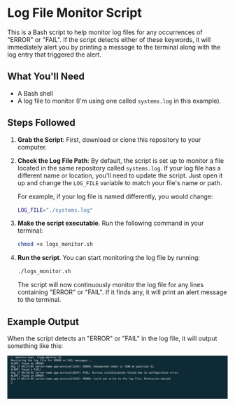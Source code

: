 # Log File Monitor Script

This is a Bash script to help monitor log files for any occurrences of "ERROR" or "FAIL". If the script detects either of these keywords, it will immediately alert you by printing a message to the terminal along with the log entry that triggered the alert.

## What You'll Need

- A Bash shell
- A log file to monitor (I'm using one called `systems.log` in this example).

## Steps Followed
1. **Grab the Script**: First, download or clone this repository to your computer.

2. **Check the Log File Path**: By default, the script is set up to monitor a file located in the same repository called `systems.log`. If your log file has a different name or location, you'll need to update the script. Just open it up and change the `LOG_FILE` variable to match your file's name or path.

    For example, if your log file is named differently, you would change:

    ```bash
    LOG_FILE="./systems.log"
    ```

3. **Make the script executable**. Run the following command in your terminal:

    ```bash
    chmod +x logs_monitor.sh
    ```

4. **Run the script**. You can start monitoring the log file by running:

    ```bash
    ./logs_monitor.sh
    ```

    The script will now continuously monitor the log file for any lines containing "ERROR" or "FAIL". If it finds any, it will print an alert message to the terminal.

## Example Output

When the script detects an "ERROR" or "FAIL" in the log file, it will output something like this:

![return](img/picturethree.png)